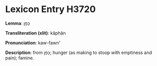 # Lexicon Entry H3720

**Lemma**: כָּפָן

**Transliteration (xlit)**: kâphân

**Pronunciation**: kaw-fawn'

**Description**:
from כָּפַן; hunger (as making to stoop with emptiness and pain); famine.

